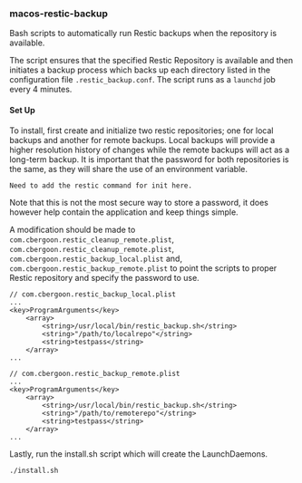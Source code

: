 ### macos-restic-backup
Bash scripts to automatically run Restic backups when the repository is available. 

The script ensures that the specified Restic Repository is available and then initiates
a backup process which backs up each directory listed in the configuration file 
```.restic_backup.conf```. The script runs as a ```launchd``` job every 4 minutes. 

#### Set Up

To install, first create and initialize two restic repositories; one for local backups and
another for remote backups. Local backups will provide a higher resolution history of 
changes while the remote backups will act as a long-term backup. It is important that the 
password for both repositories is the same, as they will share the use of an environment 
variable.

```
Need to add the restic command for init here.
```

Note that this is not the most secure way to store a password, it does however help contain the
application and keep things simple. 

A modification should be made to ```com.cbergoon.restic_cleanup_remote.plist```, ```com.cbergoon.restic_cleanup_remote.plist```, ```com.cbergoon.restic_backup_local.plist``` and, ```com.cbergoon.restic_backup_remote.plist``` to point the scripts to proper Restic repository and
specify the password to use. 

```
// com.cbergoon.restic_backup_local.plist
...
<key>ProgramArguments</key>
    <array>
        <string>/usr/local/bin/restic_backup.sh</string>
        <string>"/path/to/localrepo"</string>
        <string>testpass</string>
    </array>
...
```
```
// com.cbergoon.restic_backup_remote.plist
...
<key>ProgramArguments</key>
    <array>
        <string>/usr/local/bin/restic_backup.sh</string>
        <string>"/path/to/remoterepo"</string>
        <string>testpass</string>
    </array>
...
```

Lastly, run the install.sh script which will create the LaunchDaemons. 

```
./install.sh
```